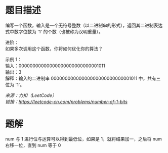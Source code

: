 # 题目描述
编写一个函数，输入是一个无符号整数（以二进制串的形式），返回其二进制表达式中数字位数为 '1' 的个数（也被称为汉明重量）。  

进阶：  
如果多次调用这个函数，你将如何优化你的算法？  

示例 1：  
输入：00000000000000000000000000001011   
输出：3  
解释：输入的二进制串 00000000000000000000000000001011 中，共有三位为 '1'。  

*来源：力扣（LeetCode）  
链接：https://leetcode-cn.com/problems/number-of-1-bits*  


# 题解
num 与 1 进行位与运算可以得到最低位，如果是 1，就将结果加一，之后将 num 右移一位，直到 num 等于 0

